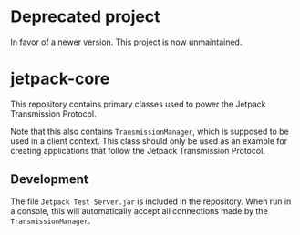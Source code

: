 # Deprecated project
In favor of a newer version. This project is now unmaintained.

# jetpack-core

This repository contains primary classes used to power the Jetpack Transmission Protocol.

Note that this also contains `TransmissionManager`, which is supposed to be used in a client context. This class should only be used as an example for creating applications that follow the Jetpack Transmission Protocol.

## Development

The file `Jetpack Test Server.jar` is included in the repository. When run in a console, this will automatically accept all connections made by the `TransmissionManager`.
